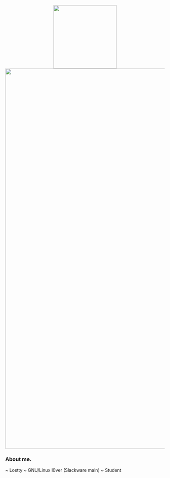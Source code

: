 <div id="header" align="center">
  <img src="https://www.fightersgeneration.com/nf8/char2/rubyrose-bbtag-falling-animation.gif" width="200"/>
</div>

<div id="header" alignt="center">
  <img src="https://media3.giphy.com/media/TIj8cbzWYKnE9ul3ab/giphy.gif?cid=ecf05e47sqpsxpy7ptf7oq1z454ix02zmwqe9hl8aidresr0&ep=v1_gifs_related&rid=giphy.gif&ct=s" width="1200"/>
</div>

### About me.

~ Lostty
~ GNU/Linux l0ver (Slackware main)
~ Student
